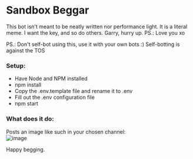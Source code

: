 # Sandbox Beggar
This bot isn't meant to be neatly written nor performance light. It is a literal meme. I want the key, and so do others. Garry, hurry up.
PS.: Love you xo

PS.: Don't self-bot using this, use it with your own bots :) Self-botting is against the TOS

### Setup:

- Have Node and NPM installed
- npm install
- Copy the .env.template file and rename it to .env
- Fill out the .env configuration file
- npm start

### What does it do:
Posts an image like such in your chosen channel:  
![image](https://user-images.githubusercontent.com/17243415/115460949-c99b8d80-a220-11eb-8b3e-c4a65cd6557a.png)

Happy begging.
